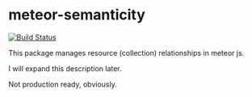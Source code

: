 meteor-semanticity
==================

[![Build Status](https://travis-ci.org/CMToups/meteor-semanticity.png)](https://travis-ci.org/CMToups/meteor-semanticity)

This package manages resource (collection) relationships in meteor js.

I will expand this description later.

Not production ready, obviously.
